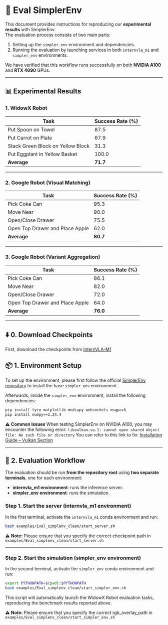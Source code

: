 # 🚀 Eval SimplerEnv

This document provides instructions for reproducing our **experimental results** with SimplerEnv.  
The evaluation process consists of two main parts:  

1. Setting up the `simpler_env` environment and dependencies.  
2. Running the evaluation by launching services in both `internvla_m1` and `simpler_env` environments.  

We have verified that this workflow runs successfully on both **NVIDIA A100** and **RTX 4090** GPUs.  

---

## 📊 Experimental Results

### 1. WidowX Robot

| Task                              | Success Rate (%) |
| --------------------------------- | ---------------- |
| Put Spoon on Towel                | 87.5             |
| Put Carrot on Plate               | 67.9             |
| Stack Green Block on Yellow Block | 31.3             |
| Put Eggplant in Yellow Basket     | 100.0            |
| **Average**                       | **71.7**         |

---

### 2. Google Robot (Visual Matching)

| Task                                     | Success Rate (%) |
| ---------------------------------------- | ---------------- |
| Pick Coke Can                            | 95.3             |
| Move Near                                | 90.0             |
| Open/Close Drawer                        | 75.5             |
| Open Top Drawer and Place Apple          | 62.0             |
| **Average**                              | **80.7**         |

---

### 3. Google Robot (Variant Aggregation)

| Task                                     | Success Rate (%) |
| ---------------------------------------- | ---------------- |
| Pick Coke Can                            | 86.1             |
| Move Near                                | 82.0             |
| Open/Close Drawer                        | 72.0             |
| Open Top Drawer and Place Apple          | 64.0             |
| **Average**                              | **76.0**         |

---

## ⬇️ 0. Download Checkpoints
First, download the checkpoints from [InternVLA-M1](https://huggingface.co/InternRobotics/InternVLA-M1)



## 📦 1. Environment Setup

To set up the environment, please first follow the official [SimplerEnv repository](https://github.com/simpler-env/SimplerEnv) to install the base `simpler_env` environment.  

Afterwards, inside the `simpler_env` environment, install the following dependencies:  

```bash
pip install tyro matplotlib mediapy websockets msgpack
pip install numpy==1.24.4
```

⚠️ **Common Issues**
When testing SimplerEnv on NVIDIA A100, you may encounter the following error:
`libvulkan.so.1: cannot open shared object file: No such file or directory`
You can refer to this link to fix: [Installation Guide – Vulkan Section](https://maniskill.readthedocs.io/en/latest/user_guide/getting_started/installation.html#vulkan)

---

## 🚀 2. Evaluation Workflow

The evaluation should be run **from the repository root** using **two separate terminals**, one for each environment:  

- **internvla_m1 environment**: runs the inference server.  
- **simpler_env environment**: runs the simulation.  

### Step 1. Start the server (internvla_m1 environment)

In the first terminal, activate the `internvla_m1` conda environment and run:  

```bash
bash examples/Eval_simplenv_clean/start_server.sh
```

⚠️ **Note:** Please ensure that you specify the correct checkpoint path in  
`examples/Eval_simplenv_clean/start_server.sh`  


---

### Step 2. Start the simulation (simpler_env environment)

In the second terminal, activate the `simpler_env` conda environment and run:  

```bash
export PYTHONPATH=$(pwd):$PYTHONPATH
bash examples/Eval_simplenv_clean/start_simpler_env.sh
```
This script will automatically launch the WidowX Robot evaluation tasks, reproducing the benchmark results reported above.

⚠️ **Note:** Please ensure that you specify the correct rgb_overlay_path in  
`examples/Eval_simplenv_clean/start_simpler_env.sh`  
